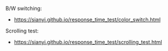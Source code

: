B/W switching:  
*  https://sianyi.github.io/response_time_test/color_switch.html

Scrolling test:  
*  https://sianyi.github.io/response_time_test/scrolling_test.html
